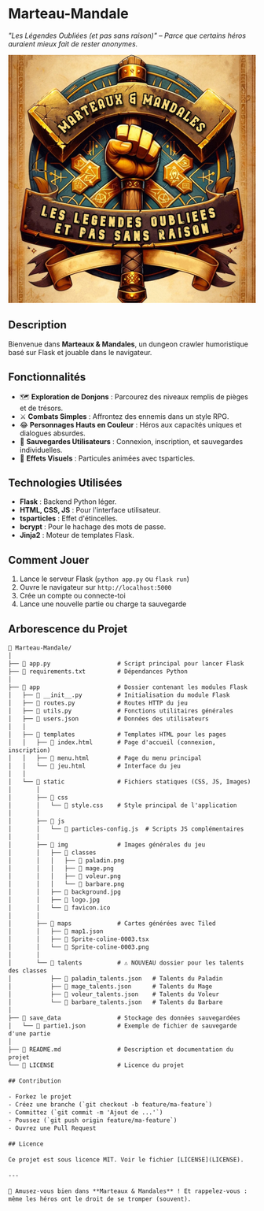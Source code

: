 # Marteau-Mandale
_"Les Légendes Oubliées (et pas sans raison)" – Parce que certains héros auraient mieux fait de rester anonymes._

![Logo du Jeu](app/static/img/logo.jpg)

## Description

Bienvenue dans **Marteaux & Mandales**, un dungeon crawler humoristique basé sur Flask et jouable dans le navigateur.

## Fonctionnalités

- 🗺️ **Exploration de Donjons** : Parcourez des niveaux remplis de pièges et de trésors.
- ⚔️ **Combats Simples** : Affrontez des ennemis dans un style RPG.
- 😂 **Personnages Hauts en Couleur** : Héros aux capacités uniques et dialogues absurdes.
- 💾 **Sauvegardes Utilisateurs** : Connexion, inscription, et sauvegardes individuelles.
- 🌟 **Effets Visuels** : Particules animées avec tsparticles.

## Technologies Utilisées

- **Flask** : Backend Python léger.
- **HTML, CSS, JS** : Pour l'interface utilisateur.
- **tsparticles** : Effet d'étincelles.
- **bcrypt** : Pour le hachage des mots de passe.
- **Jinja2** : Moteur de templates Flask.

## Comment Jouer

1. Lance le serveur Flask (`python app.py` ou `flask run`)
2. Ouvre le navigateur sur `http://localhost:5000`
3. Crée un compte ou connecte-toi
4. Lance une nouvelle partie ou charge ta sauvegarde

## Arborescence du Projet

```
📁 Marteau-Mandale/
│
├── 📄 app.py                   # Script principal pour lancer Flask
├── 📄 requirements.txt         # Dépendances Python
│
├── 📁 app                      # Dossier contenant les modules Flask
│   ├── 📄 __init__.py          # Initialisation du module Flask
│   ├── 📄 routes.py            # Routes HTTP du jeu
│   ├── 📄 utils.py             # Fonctions utilitaires générales
│   ├── 📄 users.json           # Données des utilisateurs
│   │
│   ├── 📁 templates            # Templates HTML pour les pages
│   │   ├── 📄 index.html       # Page d'accueil (connexion, inscription)
│   │   ├── 📄 menu.html        # Page du menu principal
│   │   └── 📄 jeu.html         # Interface du jeu
│   │
│   └── 📁 static               # Fichiers statiques (CSS, JS, Images)
│       │
│       ├── 📁 css
│       │   └── 📄 style.css    # Style principal de l'application
│       │
│       ├── 📁 js
│       │   └── 📄 particles-config.js  # Scripts JS complémentaires
│       │
│       ├── 📁 img              # Images générales du jeu
│       │   ├── 📁 classes
│       │   │   ├── 📄 paladin.png
│       │   │   ├── 📄 mage.png
│       │   │   ├── 📄 voleur.png
│       │   │   └── 📄 barbare.png
│       │   ├── 📄 background.jpg
│       │   ├── 📄 logo.jpg
│       │   └── 📄 favicon.ico
│       │
│       ├── 📁 maps             # Cartes générées avec Tiled
│       │   ├── 📄 map1.json
│       │   ├── 📄 Sprite-coline-0003.tsx
│       │   └── 📄 Sprite-coline-0003.png
│       │
│       └── 📁 talents          # ⚠️ NOUVEAU dossier pour les talents des classes
│           ├── 📄 paladin_talents.json   # Talents du Paladin
│           ├── 📄 mage_talents.json      # Talents du Mage
│           ├── 📄 voleur_talents.json    # Talents du Voleur
│           └── 📄 barbare_talents.json   # Talents du Barbare
│
├── 📁 save_data                # Stockage des données sauvegardées
│   └── 📄 partie1.json         # Exemple de fichier de sauvegarde d'une partie
│
├── 📄 README.md                # Description et documentation du projet
└── 📄 LICENSE                  # Licence du projet

## Contribution

- Forkez le projet
- Créez une branche (`git checkout -b feature/ma-feature`)
- Committez (`git commit -m 'Ajout de ...'`)
- Poussez (`git push origin feature/ma-feature`)
- Ouvrez une Pull Request

## Licence

Ce projet est sous licence MIT. Voir le fichier [LICENSE](LICENSE).

---

🎲 Amusez-vous bien dans **Marteaux & Mandales** ! Et rappelez-vous : même les héros ont le droit de se tromper (souvent).
